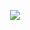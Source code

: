 <p align='center'>
    <img src="https://capsule-render.vercel.app/api?type=waving&color=auto&height=190&section=header&text=Seungho%20Ham&fontSize=70&animation=fadeIn&fontAlignY=38&descAlignY=51&descAlign=62"/>
</p>
